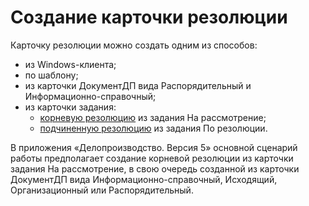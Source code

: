 # Создание карточки резолюции

Карточку резолюции можно создать одним из способов:

- из Windows-клиента;
- по шаблону;
- из карточки ДокументДП вида Распорядительный и Информационно-справочный;
- из карточки задания: 
  - [корневую резолюцию](Task_Create_Resolution.md) из задания На рассмотрение;
  - [подчиненную резолюцию](Task_Create_SubResolution.md) из задания По резолюции.

В приложения «Делопроизводство. Версия 5» основной сценарий работы предполагает создание корневой резолюции из карточки задания На рассмотрение, в свою очередь созданной из карточки ДокументДП вида Информационно-справочный, Исходящий, Организационный или Распорядительный.